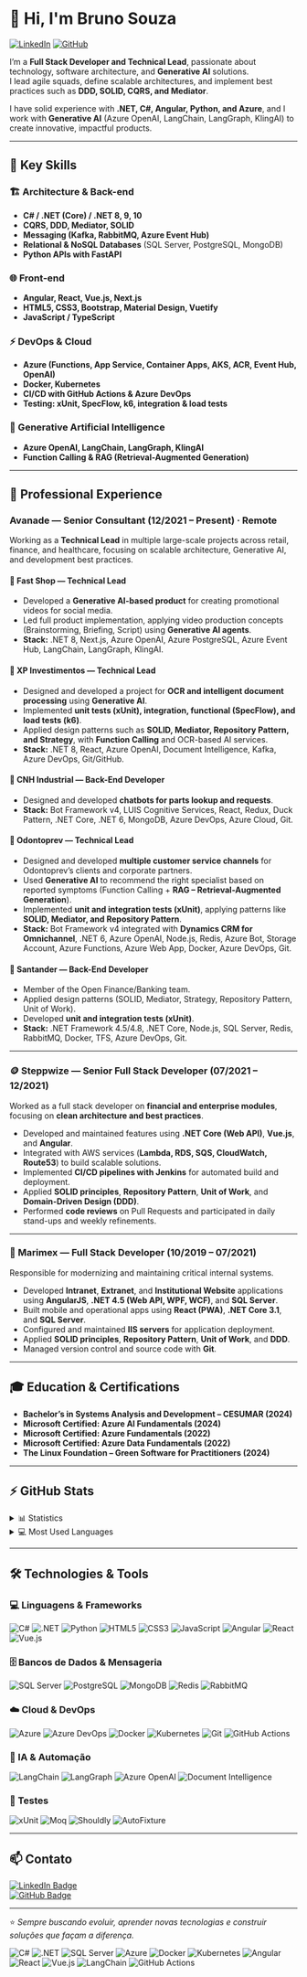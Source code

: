 # 👋 Hi, I'm Bruno Souza

[![LinkedIn](https://img.shields.io/badge/-LinkedIn-blue?style=flat-square&logo=Linkedin&logoColor=white&link=https://www.linkedin.com/in/brunodejesussouza/)](https://www.linkedin.com/in/brunodejesussouza/)
[![GitHub](https://img.shields.io/badge/-GitHub-181717?style=flat-square&logo=GitHub&logoColor=white&link=https://github.com/BrunoSouzza/)](https://github.com/BrunoSouzza)

I’m a **Full Stack Developer and Technical Lead**, passionate about technology, software architecture, and **Generative AI** solutions.  
I lead agile squads, define scalable architectures, and implement best practices such as **DDD, SOLID, CQRS, and Mediator**.

I have solid experience with **.NET, C#, Angular, Python, and Azure**, and I work with **Generative AI** (Azure OpenAI, LangChain, LangGraph, KlingAI) to create innovative, impactful products.

---

## 🚀 Key Skills

### 🏗️ Architecture & Back-end
- **C# / .NET (Core) / .NET 8, 9, 10**
- **CQRS, DDD, Mediator, SOLID**
- **Messaging (Kafka, RabbitMQ, Azure Event Hub)**
- **Relational & NoSQL Databases** (SQL Server, PostgreSQL, MongoDB)
- **Python APIs with FastAPI**

### 🌐 Front-end
- **Angular, React, Vue.js, Next.js**
- **HTML5, CSS3, Bootstrap, Material Design, Vuetify**
- **JavaScript / TypeScript**

### ⚡ DevOps & Cloud
- **Azure (Functions, App Service, Container Apps, AKS, ACR, Event Hub, OpenAI)**
- **Docker, Kubernetes**
- **CI/CD with GitHub Actions & Azure DevOps**
- **Testing: xUnit, SpecFlow, k6, integration & load tests**

### 🤖 Generative Artificial Intelligence
- **Azure OpenAI, LangChain, LangGraph, KlingAI**
- **Function Calling & RAG (Retrieval-Augmented Generation)**

---

## 💼 Professional Experience

### **Avanade — Senior Consultant (12/2021 – Present) · Remote**
Working as a **Technical Lead** in multiple large-scale projects across retail, finance, and healthcare, focusing on scalable architecture, Generative AI, and development best practices.

#### 🏬 **Fast Shop — Technical Lead**
- Developed a **Generative AI-based product** for creating promotional videos for social media.  
- Led full product implementation, applying video production concepts (Brainstorming, Briefing, Script) using **Generative AI agents**.  
- **Stack:** .NET 8, Next.js, Azure OpenAI, Azure PostgreSQL, Azure Event Hub, LangChain, LangGraph, KlingAI.

#### 🏦 **XP Investimentos — Technical Lead**
- Designed and developed a project for **OCR and intelligent document processing** using **Generative AI**.  
- Implemented **unit tests (xUnit), integration, functional (SpecFlow), and load tests (k6)**.  
- Applied design patterns such as **SOLID, Mediator, Repository Pattern, and Strategy**, with **Function Calling** and OCR-based AI services.  
- **Stack:** .NET 8, React, Azure OpenAI, Document Intelligence, Kafka, Azure DevOps, Git/GitHub.

#### 🚜 **CNH Industrial — Back-End Developer**
- Designed and developed **chatbots for parts lookup and requests**.  
- **Stack:** Bot Framework v4, LUIS Cognitive Services, React, Redux, Duck Pattern, .NET Core, .NET 6, MongoDB, Azure DevOps, Azure Cloud, Git.

#### 🦷 **Odontoprev — Technical Lead**
- Designed and developed **multiple customer service channels** for Odontoprev’s clients and corporate partners.  
- Used **Generative AI** to recommend the right specialist based on reported symptoms (Function Calling + **RAG – Retrieval-Augmented Generation**).  
- Implemented **unit and integration tests (xUnit)**, applying patterns like **SOLID, Mediator, and Repository Pattern**.  
- **Stack:** Bot Framework v4 integrated with **Dynamics CRM for Omnichannel**, .NET 6, Azure OpenAI, Node.js, Redis, Azure Bot, Storage Account, Azure Functions, Azure Web App, Docker, Azure DevOps, Git.

#### 🏦 **Santander — Back-End Developer**
- Member of the Open Finance/Banking team.  
- Applied design patterns (SOLID, Mediator, Strategy, Repository Pattern, Unit of Work).  
- Developed **unit and integration tests (xUnit)**.  
- **Stack:** .NET Framework 4.5/4.8, .NET Core, Node.js, SQL Server, Redis, RabbitMQ, Docker, TFS, Azure DevOps, Git.

---

### 🪙 Steppwize — Senior Full Stack Developer (07/2021 – 12/2021)  
Worked as a full stack developer on **financial and enterprise modules**, focusing on **clean architecture and best practices**.  
- Developed and maintained features using **.NET Core (Web API)**, **Vue.js**, and **Angular**.  
- Integrated with AWS services (**Lambda, RDS, SQS, CloudWatch, Route53**) to build scalable solutions.  
- Implemented **CI/CD pipelines with Jenkins** for automated build and deployment.  
- Applied **SOLID principles**, **Repository Pattern**, **Unit of Work**, and **Domain-Driven Design (DDD)**.  
- Performed **code reviews** on Pull Requests and participated in daily stand-ups and weekly refinements.  

---

### 🚛 Marimex — Full Stack Developer (10/2019 – 07/2021)  
Responsible for modernizing and maintaining critical internal systems.  
- Developed **Intranet**, **Extranet**, and **Institutional Website** applications using **AngularJS**, **.NET 4.5 (Web API, WPF, WCF)**, and **SQL Server**.  
- Built mobile and operational apps using **React (PWA)**, **.NET Core 3.1**, and **SQL Server**.  
- Configured and maintained **IIS servers** for application deployment.  
- Applied **SOLID principles**, **Repository Pattern**, **Unit of Work**, and **DDD**.  
- Managed version control and source code with **Git**.  

---

## 🎓 Education & Certifications

- **Bachelor’s in Systems Analysis and Development – CESUMAR (2024)**  
- **Microsoft Certified: Azure AI Fundamentals (2024)**  
- **Microsoft Certified: Azure Fundamentals (2022)**  
- **Microsoft Certified: Azure Data Fundamentals (2022)**  
- **The Linux Foundation – Green Software for Practitioners (2024)**  

---

## ⚡ GitHub Stats

<details>
  <summary>📊 Statistics</summary>
  <img src="https://github-readme-stats.vercel.app/api?username=brunosouzza&show_icons=true&title_color=222222&icon_color=03A87C&text_color=333333&bg_color=ffffff">
</details>

<details>
  <summary>💻 Most Used Languages</summary>
  <img src="https://github-readme-stats.vercel.app/api/top-langs/?username=brunosouzza&layout=compact&bg_color=ffffff&text_color=333333">
</details>

---

## 🛠️ Technologies & Tools

### 💻 Linguagens & Frameworks
![C#](https://img.shields.io/badge/C%23-5c5c5c?style=flat-square&logo=c-sharp&logoColor=white)
![.NET](https://img.shields.io/badge/.NET-5c5c5c?style=flat-square&logo=.net&logoColor=white)
![Python](https://img.shields.io/badge/Python-5c5c5c?style=flat-square&logo=python&logoColor=white)
![HTML5](https://img.shields.io/badge/HTML5-5c5c5c?style=flat-square&logo=html5&logoColor=white)
![CSS3](https://img.shields.io/badge/CSS3-5c5c5c?style=flat-square&logo=css3&logoColor=white)
![JavaScript](https://img.shields.io/badge/JavaScript-5c5c5c?style=flat-square&logo=javascript&logoColor=white)
![Angular](https://img.shields.io/badge/Angular-5c5c5c?style=flat-square&logo=angular&logoColor=white)
![React](https://img.shields.io/badge/React-5c5c5c?style=flat-square&logo=react&logoColor=white)
![Vue.js](https://img.shields.io/badge/Vue.js-5c5c5c?style=flat-square&logo=vue.js&logoColor=white)

### 🗄️ Bancos de Dados & Mensageria
![SQL Server](https://img.shields.io/badge/SQL%20Server-5c5c5c?style=flat-square&logo=microsoftsqlserver&logoColor=white)
![PostgreSQL](https://img.shields.io/badge/PostgreSQL-5c5c5c?style=flat-square&logo=postgresql&logoColor=white)
![MongoDB](https://img.shields.io/badge/MongoDB-5c5c5c?style=flat-square&logo=mongodb&logoColor=white)
![Redis](https://img.shields.io/badge/Redis-5c5c5c?style=flat-square&logo=redis&logoColor=white)
![RabbitMQ](https://img.shields.io/badge/RabbitMQ-5c5c5c?style=flat-square&logo=rabbitmq&logoColor=white)

### ☁️ Cloud & DevOps
![Azure](https://img.shields.io/badge/Azure-5c5c5c?style=flat-square&logo=microsoftazure&logoColor=white)
![Azure DevOps](https://img.shields.io/badge/Azure%20DevOps-5c5c5c?style=flat-square&logo=azuredevops&logoColor=white)
![Docker](https://img.shields.io/badge/Docker-5c5c5c?style=flat-square&logo=docker&logoColor=white)
![Kubernetes](https://img.shields.io/badge/Kubernetes-5c5c5c?style=flat-square&logo=kubernetes&logoColor=white)
![Git](https://img.shields.io/badge/Git-5c5c5c?style=flat-square&logo=git&logoColor=white)
![GitHub Actions](https://img.shields.io/badge/GitHub%20Actions-5c5c5c?style=flat-square&logo=githubactions&logoColor=white)

### 🤖 IA & Automação
![LangChain](https://img.shields.io/badge/LangChain-5c5c5c?style=flat-square&logo=chainlink&logoColor=white)
![LangGraph](https://img.shields.io/badge/LangGraph-5c5c5c?style=flat-square&logo=graph&logoColor=white)
![Azure OpenAI](https://img.shields.io/badge/Azure%20OpenAI-5c5c5c?style=flat-square&logo=openai&logoColor=white)
![Document Intelligence](https://img.shields.io/badge/Document%20Intelligence-5c5c5c?style=flat-square&logo=microsoft&logoColor=white)

### 🧪 Testes
![xUnit](https://img.shields.io/badge/xUnit-5c5c5c?style=flat-square&logo=xunit&logoColor=white)
![Moq](https://img.shields.io/badge/Moq-5c5c5c?style=flat-square&logo=mocha&logoColor=white)
![Shouldly](https://img.shields.io/badge/Shouldly-5c5c5c?style=flat-square&logo=checkmarx&logoColor=white)
![AutoFixture](https://img.shields.io/badge/AutoFixture-5c5c5c?style=flat-square&logo=autodesk&logoColor=white)

---

## 📫 Contato

[![LinkedIn Badge](https://img.shields.io/badge/-LinkedIn-blue?style=flat-square&logo=Linkedin&logoColor=white&link=https://www.linkedin.com/in/brunodejesussouza/)](https://www.linkedin.com/in/brunodejesussouza/)  
[![GitHub Badge](https://img.shields.io/badge/-GitHub-5c5c5c?style=flat-square&logo=github&logoColor=white&link=https://github.com/brunosouzza)](https://github.com/brunosouzza)

---

⭐ *Sempre buscando evoluir, aprender novas tecnologias e construir soluções que façam a diferença.*


![C#](https://img.shields.io/badge/C%23-5c5c5c?style=flat-square&logo=c-sharp&logoColor=white)
![.NET](https://img.shields.io/badge/.NET-5c5c5c?style=flat-square&logo=.net&logoColor=white)
![SQL Server](https://img.shields.io/badge/SQL%20Server-5c5c5c?style=flat-square&logo=microsoftsqlserver&logoColor=white)
![Azure](https://img.shields.io/badge/Azure-5c5c5c?style=flat-square&logo=microsoftazure&logoColor=white)
![Docker](https://img.shields.io/badge/Docker-5c5c5c?style=flat-square&logo=docker&logoColor=white)
![Kubernetes](https://img.shields.io/badge/Kubernetes-5c5c5c?style=flat-square&logo=kubernetes&logoColor=white)
![Angular](https://img.shields.io/badge/Angular-5c5c5c?style=flat-square&logo=angular&logoColor=white)
![React](https://img.shields.io/badge/React-5c5c5c?style=flat-square&logo=react&logoColor=white)
![Vue.js](https://img.shields.io/badge/Vue.js-5c5c5c?style=flat-square&logo=vue.js&logoColor=white)
![LangChain](https://img.shields.io/badge/LangChain-5c5c5c?style=flat-square&logo=chainlink&logoColor=white)
![GitHub Actions](https://img.shields.io/badge/GitHub%20Actions-5c5c5c?style=flat-square&logo=githubactions&logoColor=white)
